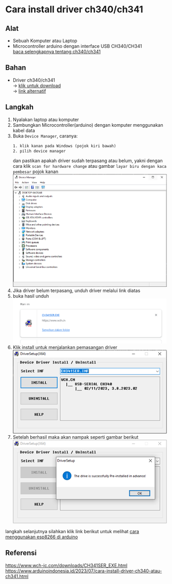 # Cara install driver ch340/ch341
## Alat
* Sebuah Komputer atau Laptop
* Microcontroller arduino dengan interface USB CH340/CH341\
[baca selengkapnya tentang ch340/ch341](/pustaka/apa%20itu%20interface%20USB%20ch340-ch341/README.md)

## Bahan
* Driver ch340/ch341\
-> [klik untuk download](https://drive.google.com/file/d/1mjJGaasvh0iiqljNrpCc17mMRMeVlDaC/view?usp=sharing)\
-> [link alternatif](files/CH341SER.EXE)

## Langkah
1. Nyalakan laptop atau komputer
2. Sambungkan Microcontroller(arduino) dengan komputer menggunakan kabel data
3. Buka `Device Manager`, caranya:
    ```
    1. klik kanan pada Windows (pojok kiri bawah)
    2. pilih device manager
    ```
    dan pastikan apakah driver sudah terpasang atau belum, yakni dengan cara klik `scan for hardware change` atau gambar `layar biru dengan kaca pembesar` pojok kanan
    ![device manager](ss/device%20manager.png)
4. Jika driver belum terpasang, unduh driver melalui link diatas
5. buka hasil unduh\
![hasil unduh](ss/hasil%20unduh.png)
6. Klik install untuk menjalankan pemasangan driver\
![pasang driver](ss/pasang%20driver.png)
7. Setelah berhasil maka akan nampak seperti gambar berikut\
![hasil pasang](ss/hasil%20pasang.png)

langkah selanjutnya silahkan klik link berikut untuk melihat [cara menggunakan esp8266 di arduino](/a.dasar/11-11-2023/cara%20menggunakan%20esp8266%20di%20arduino/README.md)

## Referensi
https://www.wch-ic.com/downloads/CH341SER_EXE.html
https://www.arduinoindonesia.id/2023/07/cara-install-driver-ch340-atau-ch341.html